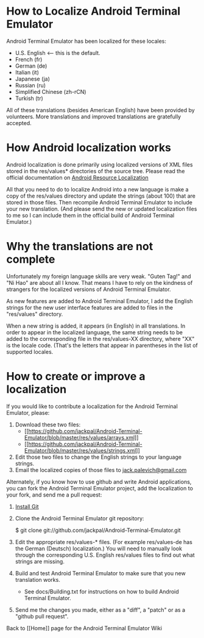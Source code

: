 # How to Localize Android Terminal Emulator

Android Terminal Emulator has been localized for these locales:

+ U.S. English <-- this is the default.
+ French (fr)
+ German (de)
+ Italian (it)
+ Japanese (ja)
+ Russian (ru)
+ Simplified Chinese (zh-rCN)
+ Turkish (tr)

All of these translations (besides American English) have been provided by volunteers. More translations and improved translations are gratefully accepted.

# How Android localization works

Android localization is done primarily using localized versions of XML files stored in the res/values* directories of the source tree. Please read the official documentation on [Android Resource Localization](http://developer.android.com/guide/topics/resources/localization.html)

All that you need to do to localize Android into a new language is make a copy of the res/values directory and update the strings (about 100) that are stored in those files. Then recompile Android Terminal Emulator to include your new translation. (And please send the new or updated localization files to me so I can include them in the official build of Android Terminal Emulator.) 

# Why the translations are not complete

Unfortunately my foreign language skills are very weak. "Guten Tag!" and "Ni Hao" are about all I know. That means I have to rely on the kindness of strangers for the localized versions of Android Terminal Emulator.

As new features are added to Android Terminal Emulator, I add the English strings for the new user interface features are added to files in the "res/values" directory.

When a new string is added, it appears (in English) in all translations. In order to appear in the localized language, the same string needs to be added to the corresponding file in the res/values-XX directory, where "XX" is the locale code. (That's the letters that appear in parentheses in the list of supported locales.  

# How to create or improve a localization

If you would like to contribute a localization for the Android Terminal Emulator, please:

1. Download these two files:
    * [[https://github.com/jackpal/Android-Terminal-Emulator/blob/master/res/values/arrays.xml]]
    * [[https://github.com/jackpal/Android-Terminal-Emulator/blob/master/res/values/strings.xml]]
2. Edit those two files to change the English strings to your language strings.
3. Email the localized copies of those files to jack.palevich@gmail.com

Alternately, if you know how to use github and write Android applications, you can fork the Android Terminal Emulator project, add the localization to your fork, and send me a pull request:

1. [Install Git](http://git-scm.com/)
2. Clone the Android Terminal Emulator git repository:

    $ git clone git://github.com/jackpal/Android-Terminal-Emulator.git

3. Edit the appropriate res/values-* files. (For example res/values-de has the German (Deutsch) localization.) You will need to manually look through the corresponding U.S. English res/values files to find out what strings are missing.

4. Build and test Android Terminal Emulator to make sure that you new translation works.

    + See docs/Building.txt for instructions on how to build Android Terminal Emulator.

5. Send me the changes you made, either as a "diff", a "patch" or as a "github pull request".

Back to [[Home]] page for the Android Terminal Emulator Wiki